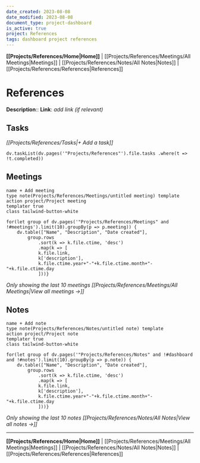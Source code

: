 ```yaml
---
date_created: 2023-08-08
date_modified: 2023-08-08
document_type: project-dashboard
is_active: true
project: References
tags: dashboard project references
---
```

**[[Projects/References/Home|Home]]** | [[Projects/References/Meetings/All Meetings|Meetings]] | [[Projects/References/Notes/All Notes|Notes]] | [[Projects/References/References|References]]
# References
**Description**:: 
**Link**: *add link (if relevant)*


## Tasks
*[[Projects/References/Tasks|+ Add a task]]*
```dataviewjs 
dv.taskList(dv.pages('"Projects/References"').file.tasks .where(t => !t.completed))
```

## Meetings
```button
name + Add meeting
type note(Projects/References/Meetings/untitled meeting) template
action project/Project meeting
templater true
class tailwind-button-white
```
```dataviewjs
for(let group of dv.pages('"Projects/References/Meetings" and !#meetings').limit(10).groupBy(p => p.meeting)) {
	dv.table(["Name", "Description", "Date created"], 
		group.rows 
			.sort(k => k.file.ctime, 'desc')
			.map(k => [
			k.file.link, 
			k['description'],
			k.file.ctime.year+"-"+k.file.ctime.month+"-"+k.file.ctime.day
			]))}
```
*Only showing the last 10 meetings*
*[[Projects/References/Meetings/All Meetings|View all meetings →]]*

## Notes
```button
name + Add note
type note(Projects/References/Notes/untitled note) template
action project/Project note
templater true
class tailwind-button-white
```
```dataviewjs
for(let group of dv.pages('"Projects/References/Notes" and !#dashboard and !#notes').limit(10).groupBy(p => p.note)) {
	dv.table(["Name", "Description", "Date created"], 
		group.rows 
			.sort(k => k.file.ctime, 'desc')
			.map(k => [
			k.file.link, 
			k['description'],
			k.file.ctime.year+"-"+k.file.ctime.month+"-"+k.file.ctime.day
			]))}
```
*Only showing the last 10 notes*
*[[Projects/References/Notes/All Notes|View all notes →]]*

---
**[[Projects/References/Home|Home]]** | [[Projects/References/Meetings/All Meetings|Meetings]] | [[Projects/References/Notes/All Notes|Notes]] | [[Projects/References/References|References]]